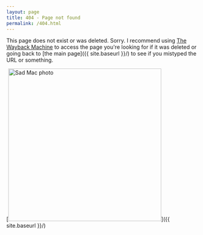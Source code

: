 ```yaml
---
layout: page
title: 404 - Page not found
permalink: /404.html
---
```


This page does not exist or was deleted. Sorry. I recommend using [The Wayback Machine](https://archive.org/web) to access the page you're looking for if it was deleted or going back to [the main page]({{ site.baseurl }}/) to see if you mistyped the URL or something.

[<img src="{{ site.baseurl }}/images/404.jpg" alt="Sad Mac photo" style="width: 400px;"/>]({{ site.baseurl }}/)